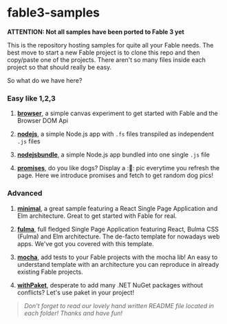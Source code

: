 # fable3-samples

**ATTENTION: Not all samples have been ported to Fable 3 yet**

This is the repository hosting samples for quite all your Fable needs. The best move to start a new Fable project is to clone this repo and then copy/paste one of the projects. There aren't so many files inside each project so that should really be easy.

So what do we have here?

### Easy like 1,2,3

1. **[browser](https://github.com/fable-compiler/fable3-samples/tree/main/browser)**, a simple canvas experiment to get started with Fable and the Browser DOM Api

2. **[nodejs](https://github.com/fable-compiler/fable3-samples/tree/main/nodejs)**, a simple Node.js app with `.fs` files transpiled as independent `.js` files

3. **[nodejsbundle](https://github.com/fable-compiler/fable3-samples/tree/main/nodejsbundle)**, a simple Node.js app bundled into one single `.js` file

4. **[promises](https://github.com/fable-compiler/fable3-samples/tree/main/promises)**, do you like dogs? Display a ::dog:: pic everytime you refresh the page. Here we introduce promises and fetch to get random dog pics!

### Advanced

1. **[minimal](https://github.com/fable-compiler/fable3-samples/tree/main/minimal)**, a great sample featuring a React Single Page Application and Elm architecture. Great to get started with Fable for real.

2. **[fulma](https://github.com/MangelMaxime/fulma-demo)**, full fledged Single Page Application featuring React, Bulma CSS (Fulma) and Elm architecture. The de-facto template for nowadays web apps. We've got you covered with this template.

3. **[mocha](https://github.com/fable-compiler/fable3-samples/tree/main/mocha)**, add tests to your Fable projects with the mocha lib! An easy to understand template with an architecture you can reproduce in already existing Fable projects.

4. **[withPaket](https://github.com/fable-compiler/fable3-samples/tree/main/withpaket)**, desperate to add many .NET NuGet packages without conflicts? Let's use paket in your project!

> *Don't forget to read our lovely hand written README file located in each folder! Thanks and have fun!*
